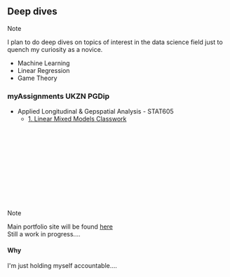 ## Deep dives

> [!NOTE]
  > I plan to do deep dives on topics of interest in the data science field just to quench my curiosity as a novice. <br>

  - Machine Learning
  - Linear Regression
  - Game Theory

### myAssignments UKZN PGDip
  - Applied Longitudinal & Gepspatial Analysis - STAT605
    - [1. Linear Mixed Models Classwork ](https://github.com/kgatman/datascience/tree/main/604/classwork_chp1)
<br>
<br>
<br>
<br>
<br>
<br>
<br>
<br>
<br>
<br>


> [!NOTE]  
  > Main portfolio site will be found [here](https://kgatman.github.io/) <br>
  > Still a work in progress....


#### Why
I'm just holding myself accountable....